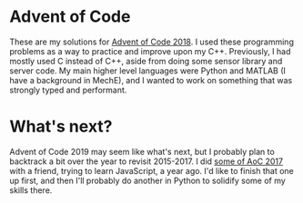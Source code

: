 # Advent of Code

These are my solutions for [Advent of Code 2018](https://adventofcode.com/2018). I used these programming problems as a way to practice and improve upon my C++. Previously, I had mostly used C instead of C++, aside from doing some sensor library and server code. My main higher level languages were Python and MATLAB (I have a background in MechE), and I wanted to work on something that was strongly typed and performant.  

# What's next?

Advent of Code 2019 may seem like what's next, but I probably plan to backtrack a bit over the year to revisit 2015-2017. I did [some of AoC 2017](https://github.com/gsellers37/AdventOfCode2017) with a friend, trying to learn JavaScript, a year ago. I'd like to finish that one up first, and then I'll probably do another in Python to solidify some of my skills there.
